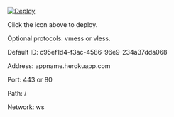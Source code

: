 [![Deploy](https://www.herokucdn.com/deploy/button.png)](https://dashboard.heroku.com/new?template=https://github.com/yeahwu/xray-heroku)

Click the icon above to deploy.

Optional protocols: vmess or vless.

Default ID: c95ef1d4-f3ac-4586-96e9-234a37dda068

Address: appname.herokuapp.com

Port: 443 or 80

Path: /

Network: ws
